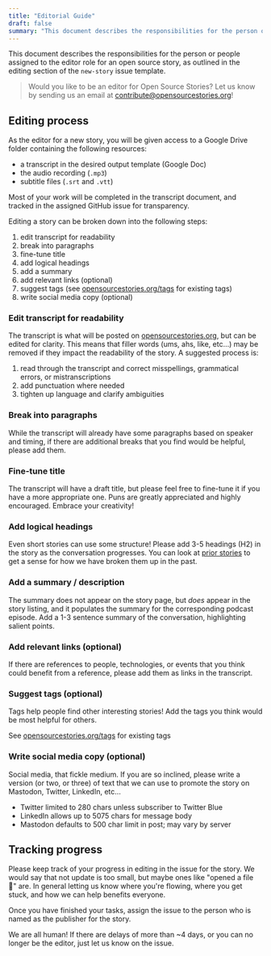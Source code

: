 ```yaml
---
title: "Editorial Guide"
draft: false
summary: "This document describes the responsibilities for the person or people assigned to the editor role for an open source story, as outlined in the editing section of the `new-story` issue template."
---
```

This document describes the responsibilities for the person or people assigned to the editor role for an open source story, as outlined in the editing section of the `new-story` issue template.

> Would you like to be an editor for Open Source Stories? Let us know by sending us an email at [contribute@opensourcestories.org](mailto:contribute@opensourcestories.org?subject=I%27d%20like%20to%20volunteer%20as%20an%20editor!)!

## Editing process

As the editor for a new story, you will be given access to a Google Drive folder containing the following resources:

* a transcript in the desired output template (Google Doc)
* the audio recording (`.mp3`)
* subtitle files (`.srt` and `.vtt`)

Most of your work will be completed in the transcript document, and tracked in the assigned GitHub issue for transparency.

Editing a story can be broken down into the following steps:

1. edit transcript for readability
1. break into paragraphs
1. fine-tune title
1. add logical headings
1. add a summary
1. add relevant links (optional)
1. suggest tags (see [opensourcestories.org/tags](https://www.opensourcestories.org/tags) for existing tags)
1. write social media copy (optional)

### Edit transcript for readability

The transcript is what will be posted on [opensourcestories.org](https://www.opensourcestories.org/), but can be edited for clarity. This means that filler words (ums, ahs, like, etc…) may be removed if they impact the readability of the story. A suggested process is:

1. read through the transcript and correct misspellings, grammatical errors, or mistranscriptions
1. add punctuation where needed
1. tighten up language and clarify ambiguities

### Break into paragraphs

While the transcript will already have some paragraphs based on speaker and timing, if there are additional breaks that you find would be helpful, please add them.

### Fine-tune title

The transcript will have a draft title, but please feel free to fine-tune it if you have a more appropriate one. Puns are greatly appreciated and highly encouraged. Embrace your creativity!

### Add logical headings

Even short stories can use some structure! Please add 3-5 headings (H2) in the story as the conversation progresses. You can look at [prior stories](https://www.opensourcestories.org/stories/) to get a sense for how we have broken them up in the past.

### Add a summary / description

The summary does not appear on the story page, but _does_ appear in the story listing, and it populates the summary for the corresponding podcast episode. Add a 1-3 sentence summary of the conversation, highlighting salient points.

### Add relevant links (optional)

If there are references to people, technologies, or events that you think could benefit from a reference, please add them as links in the transcript.

### Suggest tags (optional)

Tags help people find other interesting stories! Add the tags you think would be most helpful for others.

See [opensourcestories.org/tags](https://www.opensourcestories.org/tags/) for existing tags

### Write social media copy (optional)

Social media, that fickle medium. If you are so inclined, please write a version (or two, or three) of text that we can use to promote the story on Mastodon, Twitter, LinkedIn, etc…

* Twitter limited to 280 chars unless subscriber to Twitter Blue
* LinkedIn allows up to 5075 chars for message body
* Mastodon defaults to 500 char limit in post; may vary by server

## Tracking progress

Please keep track of your progress in editing in the issue for the story. We would say that not update is too small, but maybe ones like "opened a file 🎉" are. In general letting us know where you're flowing, where you get stuck, and how we can help benefits everyone.

Once you have finished your tasks, assign the issue to the person who is named as the publisher for the story.

We are all human! If there are delays of more than ~4 days, or you can no longer be the editor, just let us know on the issue.
